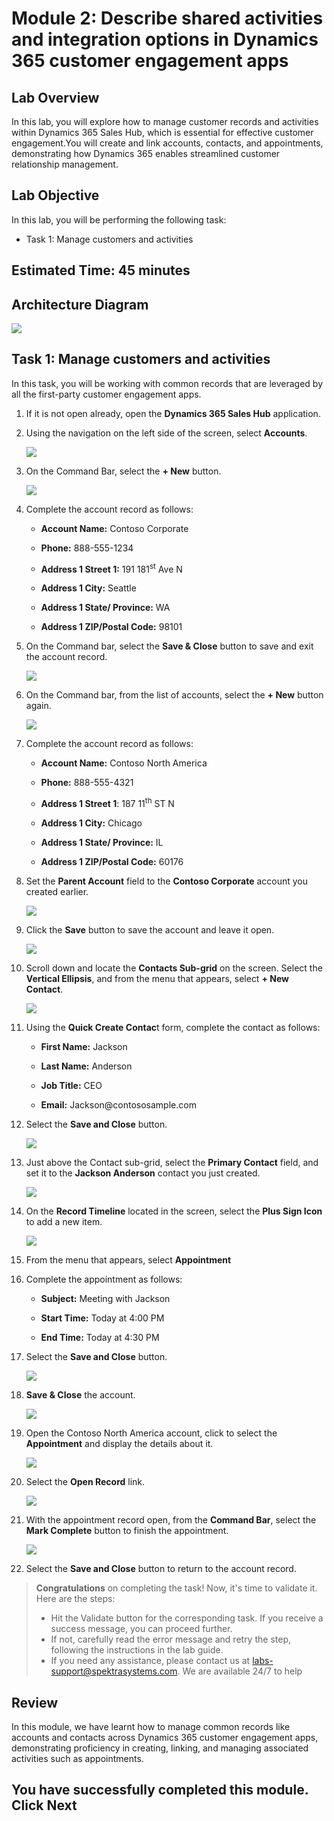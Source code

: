 # Module 2: Describe shared activities and integration options in Dynamics 365 customer engagement apps

## Lab Overview

In this lab, you will explore how to manage customer records and activities within Dynamics 365 Sales Hub, which is essential for effective customer engagement.You will create and link accounts, contacts, and appointments, demonstrating how Dynamics 365 enables streamlined customer relationship management.

## Lab Objective

In this lab, you will be performing the following task:
  
- Task 1: Manage customers and activities

## Estimated Time: 45 minutes

## Architecture Diagram

   ![](./media/mod2.png)

## Task 1: Manage customers and activities

In this task, you will be working with common records that are leveraged by all the first-party customer engagement apps. 

1. If it is not open already, open the **Dynamics 365 Sales Hub** application.

1. Using the navigation on the left side of the screen, select **Accounts**.

   ![](./media/pp14.png)

1. On the Command Bar, select the **+ New** button.

   ![](./media/pp15.png)

1. Complete the account record as follows:

	- **Account Name:** Contoso Corporate 

	- **Phone:** 888-555-1234 

	- **Address 1 Street 1:** 191 181<sup data-htmlnode="">st</sup> Ave N 

	- **Address 1 City:** Seattle

	- **Address 1 State/ Province:** WA

	- **Address 1 ZIP/Postal Code:** 98101

1. On the Command bar, select the **Save & Close** button to save and exit the account record.

   ![](./media/pp16.png)

1. On the Command bar, from the list of accounts, select the **+ New** button again.

   ![](./media/pp17.png)

1. Complete the account record as follows:

	- **Account Name:** Contoso North America 

	- **Phone:** 888-555-4321 

	- **Address 1 Street 1**: 187 11<sup data-htmlnode="">th</sup> ST N 

	- **Address 1 City:** Chicago

	- **Address 1 State/ Province:** IL

	- **Address 1 ZIP/Postal Code:** 60176

1. Set the **Parent Account** field to the **Contoso Corporate** account you created earlier.

   ![](./media/pp18.png)

1. Click the **Save** button to save the account and leave it open.

   ![](./media/pp19.png)

1. Scroll down and locate the **Contacts Sub-grid** on the screen. Select the **Vertical Ellipsis**, and from the menu that appears, select **+ New Contact**.

   ![](./media/pp20.png)
 
1. Using the **Quick Create Contac**t form, complete the contact as follows:

	- **First Name:** Jackson

	- **Last Name:** Anderson 

	- **Job Title:** CEO

	- **Email:** Jackson<inject key="DeploymentID" enableCopy="false" />@contososample.com

1. Select the **Save and Close** button.

   ![](./media/pp21.png)

1. Just above the Contact sub-grid, select the **Primary Contact** field, and set it to the **Jackson Anderson** contact you just created.

   ![](./media/pp22.png)

1. On the **Record Timeline** located in the screen, select the **Plus Sign Icon** to add a new item.

   ![](./media/pp23.png)

1. From the menu that appears, select **Appointment**

1. Complete the appointment as follows:

	- **Subject:** Meeting with Jackson 

	- **Start Time:** Today at 4:00 PM

	- **End Time:** Today at 4:30 PM

1. Select the **Save and Close** button.

   ![](./media/pp24.png)

1. **Save & Close** the account.

   ![](./media/pp25.png)

1. Open the Contoso North America account, click to select the **Appointment** and display the details about it.

   ![](./media/pp26.png)

1. Select the **Open Record** link.

   ![](./media/pp27.png)

1. With the appointment record open, from the **Command Bar**, select the **Mark Complete** button to finish the appointment.

   ![](./media/pp28.png)

1. Select the **Save and Close** button to return to the account record.

  > **Congratulations** on completing the task! Now, it's time to validate it. Here are the steps:
  > - Hit the Validate button for the corresponding task. If you receive a success message, you can proceed further. 
  > - If not, carefully read the error message and retry the step, following the instructions in the lab guide.
  > - If you need any assistance, please contact us at labs-support@spektrasystems.com. We are available 24/7 to help

  <validation step="7cbb2a40-23ae-4a44-8803-245d152b8f7e" />

## Review
 
In this module, we have learnt how to  manage common records like accounts and contacts across Dynamics 365 customer engagement apps, demonstrating proficiency in creating, linking, and managing associated activities such as appointments.

## You have successfully completed this module. Click Next
